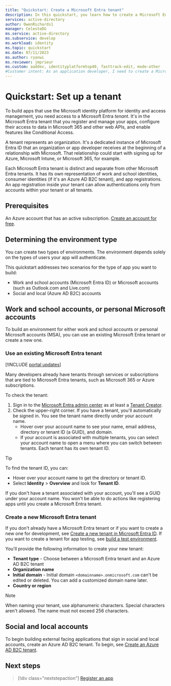 ```yaml
---
title: "Quickstart: Create a Microsoft Entra tenant"
description: In this quickstart, you learn how to create a Microsoft Entra tenant for use in developing applications that use the Microsoft identity platform for authentication and authorization.
services: active-directory
author: OwenRichards1
manager: CelesteDG
ms.service: active-directory
ms.subservice: develop
ms.workload: identity
ms.topic: quickstart
ms.date: 07/11/2023
ms.author: ryanwi
ms.reviewer: jmprieur
ms.custom: aaddev, identityplatformtop40, fasttrack-edit, mode-other
#Customer intent: As an application developer, I need to create a Microsoft identity environment so I can use it to register applications.
---
```


# Quickstart: Set up a tenant

To build apps that use the Microsoft identity platform for identity and access management, you need access to a Microsoft Entra *tenant*. It's in the Microsoft Entra tenant that you register and manage your apps, configure their access to data in Microsoft 365 and other web APIs, and enable features like Conditional Access.

A tenant represents an organization. It's a dedicated instance of Microsoft Entra ID that an organization or app developer receives at the beginning of a relationship with Microsoft. That relationship could start with signing up for Azure, Microsoft Intune, or Microsoft 365, for example.

Each Microsoft Entra tenant is distinct and separate from other Microsoft Entra tenants. It has its own representation of work and school identities, consumer identities (if it's an Azure AD B2C tenant), and app registrations. An app registration inside your tenant can allow authentications only from accounts within your tenant or all tenants.

## Prerequisites

An Azure account that has an active subscription. [Create an account for free](https://azure.microsoft.com/free/?WT.mc_id=A261C142F).

## Determining the environment type

You can create two types of environments. The environment depends solely on the types of users your app will authenticate. 

This quickstart addresses two scenarios for the type of app you want to build:

* Work and school accounts (Microsoft Entra ID) or Microsoft accounts (such as Outlook.com and Live.com)
* Social and local (Azure AD B2C) accounts

## Work and school accounts, or personal Microsoft accounts

To build an environment for either work and school accounts or personal Microsoft accounts (MSA), you can use an existing Microsoft Entra tenant or create a new one.
<a name='use-an-existing-azure-ad-tenant'></a>

### Use an existing Microsoft Entra tenant

[!INCLUDE [portal updates](~/includes/portal-update.md)]

Many developers already have tenants through services or subscriptions that are tied to Microsoft Entra tenants, such as Microsoft 365 or Azure subscriptions.

To check the tenant:

1. Sign in to the [Microsoft Entra admin center](https://entra.microsoft.com) as at least a [Tenant Creator](~/identity/role-based-access-control/permissions-reference.md#tenant-creator).
1. Check the upper-right corner. If you have a tenant, you'll automatically be signed in. You see the tenant name directly under your account name.
   * Hover over your account name to see your name, email address, directory or tenant ID (a GUID), and domain.
   * If your account is associated with multiple tenants, you can select your account name to open a menu where you can switch between tenants. Each tenant has its own tenant ID.

> [!TIP]
> To find the tenant ID, you can:
> * Hover over your account name to get the directory or tenant ID.
> * Select **Identity** > **Overview** and look for **Tenant ID**.

If you don't have a tenant associated with your account, you'll see a GUID under your account name. You won't be able to do actions like registering apps until you create a Microsoft Entra tenant.

<a name='create-a-new-azure-ad-tenant'></a>

### Create a new Microsoft Entra tenant

If you don't already have a Microsoft Entra tenant or if you want to create a new one for development, see [Create a new tenant in Microsoft Entra ID](../fundamentals/create-new-tenant.md). If you want to create a tenant for app testing, see [build a test environment](test-setup-environment.md).

You'll provide the following information to create your new tenant:

- **Tenant type** - Choose between a Microsoft Entra tenant and an Azure AD B2C tenant
- **Organization name**
- **Initial domain** - Initial domain `<domainname>.onmicrosoft.com` can't be edited or deleted. You can add a customized domain name later.
- **Country or region**

> [!NOTE]
> When naming your tenant, use alphanumeric characters. Special characters aren't allowed. The name must not exceed 256 characters.

## Social and local accounts

To begin building external facing applications that sign in social and local accounts, create an Azure AD B2C tenant. To begin, see [Create an Azure AD B2C tenant](/azure/active-directory-b2c/tutorial-create-tenant).

## Next steps

> [!div class="nextstepaction"]
> [Register an app](quickstart-register-app.md)
